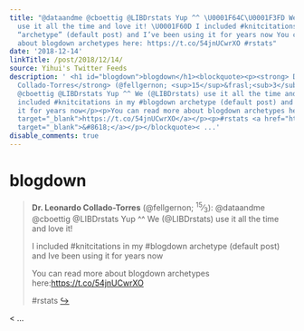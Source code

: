 ```yaml
---
title: "@dataandme @cboettig @LIBDrstats Yup ^^ \U0001F64C\U0001F3FD We (@LIBDrstats)
  use it all the time and love it! \U0001F60D I included #knitcitations in my #blogdown
  “archetype” (default post) and I’ve been using it for years now You can read more
  about blogdown archetypes here: https://t.co/54jnUCwrXO #rstats"
date: '2018-12-14'
linkTitle: /post/2018/12/14/
source: Yihui's Twitter Feeds
description: ' <h1 id="blogdown">blogdown</h1><blockquote><p><strong> Dr. Leonardo
  Collado-Torres</strong> (@fellgernon; <sup>15</sup>&frasl;<sub>3</sub>): @dataandme
  @cboettig @LIBDrstats Yup ^^ We (@LIBDrstats) use it all the time and love it! </p><p>I
  included #knitcitations in my #blogdown archetype (default post) and Ive been using
  it for years now</p><p>You can read more about blogdown archetypes here:<a href="https://t.co/54jnUCwrXO"
  target="_blank">https://t.co/54jnUCwrXO</a></p><p>#rstats <a href="https://twitter.com/xieyihui/status/1073075714784718848"
  target="_blank">&#8618;</a></p></blockquote>< ...'
disable_comments: true
---
```

 <h1 id="blogdown">blogdown</h1><blockquote><p><strong> Dr. Leonardo Collado-Torres</strong> (@fellgernon; <sup>15</sup>&frasl;<sub>3</sub>): @dataandme @cboettig @LIBDrstats Yup ^^ We (@LIBDrstats) use it all the time and love it! </p><p>I included #knitcitations in my #blogdown archetype (default post) and Ive been using it for years now</p><p>You can read more about blogdown archetypes here:<a href="https://t.co/54jnUCwrXO" target="_blank">https://t.co/54jnUCwrXO</a></p><p>#rstats <a href="https://twitter.com/xieyihui/status/1073075714784718848" target="_blank">&#8618;</a></p></blockquote>< ...